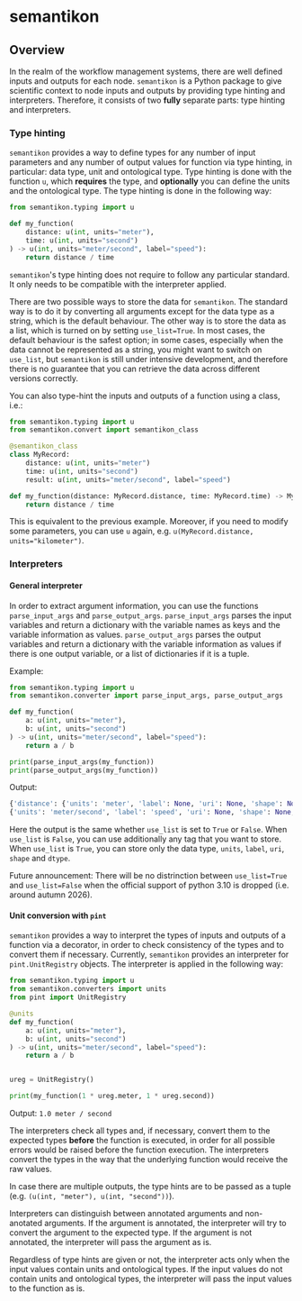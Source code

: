 # semantikon

## Overview

In the realm of the workflow management systems, there are well defined inputs and outputs for each node. `semantikon` is a Python package to give scientific context to node inputs and outputs by providing type hinting and interpreters. Therefore, it consists of two **fully** separate parts: type hinting and interpreters.

### **Type hinting**

`semantikon` provides a way to define types for any number of input parameters and any number of output values for function via type hinting, in particular: data type, unit and ontological type. Type hinting is done with the function `u`, which **requires** the type, and **optionally** you can define the units and the ontological type. The type hinting is done in the following way:

```python
from semantikon.typing import u

def my_function(
    distance: u(int, units="meter"),
    time: u(int, units="second")
) -> u(int, units="meter/second", label="speed"):
    return distance / time
```

`semantikon`'s type hinting does not require to follow any particular standard. It only needs to be compatible with the interpreter applied.

There are two possible ways to store the data for `semantikon`. The standard way is to do it by converting all arguments except for the data type as a string, which is the default behaviour. The other way is to store the data as a list, which is turned on by setting `use_list=True`. In most cases, the default behaviour is the safest option; in some cases, especially when the data cannot be represented as a string, you might want to switch on `use_list`, but `semantikon` is still under intensive development, and therefore there is no guarantee that you can retrieve the data across different versions correctly.

You can also type-hint the inputs and outputs of a function using a class, i.e.:


```python
from semantikon.typing import u
from semantikon.convert import semantikon_class

@semantikon_class
class MyRecord:
    distance: u(int, units="meter")
    time: u(int, units="second")
    result: u(int, units="meter/second", label="speed")

def my_function(distance: MyRecord.distance, time: MyRecord.time) -> MyRecord.result:
    return distance / time
```

This is equivalent to the previous example. Moreover, if you need to modify some parameters, you can use `u` again, e.g. `u(MyRecord.distance, units="kilometer")`.

### **Interpreters**

#### General interpreter

In order to extract argument information, you can use the functions `parse_input_args` and `parse_output_args`. `parse_input_args` parses the input variables and return a dictionary with the variable names as keys and the variable information as values. `parse_output_args` parses the output variables and return a dictionary with the variable information as values if there is one output variable, or a list of dictionaries if it is a tuple.

Example:

```python
from semantikon.typing import u
from semantikon.converter import parse_input_args, parse_output_args

def my_function(
    a: u(int, units="meter"),
    b: u(int, units="second")
) -> u(int, units="meter/second", label="speed"):
    return a / b

print(parse_input_args(my_function))
print(parse_output_args(my_function))
```

Output:

```python
{'distance': {'units': 'meter', 'label': None, 'uri': None, 'shape': None, 'dtype': <class 'float'>}, 'time': {'units': 'second', 'label': None, 'uri': None, 'shape': None, 'dtype': <class 'float'>}}
{'units': 'meter/second', 'label': 'speed', 'uri': None, 'shape': None, 'dtype': <class 'float'>}
```

Here the output is the same whether `use_list` is set to `True` or `False`. When `use_list` is `False`, you can use additionally any tag that you want to store. When `use_list` is `True`, you can store only the data type, `units`, `label`, `uri`, `shape` and `dtype`.

Future announcement: There will be no distrinction between `use_list=True` and `use_list=False` when the official support of python 3.10 is dropped (i.e. around autumn 2026).

#### Unit conversion with `pint`

`semantikon` provides a way to interpret the types of inputs and outputs of a function via a decorator, in order to check consistency of the types and to convert them if necessary. Currently, `semantikon` provides an interpreter for `pint.UnitRegistry` objects. The interpreter is applied in the following way:

```python
from semantikon.typing import u
from semantikon.converters import units
from pint import UnitRegistry

@units
def my_function(
    a: u(int, units="meter"),
    b: u(int, units="second")
) -> u(int, units="meter/second", label="speed"):
    return a / b


ureg = UnitRegistry()

print(my_function(1 * ureg.meter, 1 * ureg.second))
```

Output: `1.0 meter / second`


The interpreters check all types and, if necessary, convert them to the expected types **before** the function is executed, in order for all possible errors would be raised before the function execution. The interpreters convert the types in the way that the underlying function would receive the raw values.

In case there are multiple outputs, the type hints are to be passed as a tuple (e.g. `(u(int, "meter"), u(int, "second"))`).

Interpreters can distinguish between annotated arguments and non-anotated arguments. If the argument is annotated, the interpreter will try to convert the argument to the expected type. If the argument is not annotated, the interpreter will pass the argument as is.

Regardless of type hints are given or not, the interpreter acts only when the input values contain units and ontological types. If the input values do not contain units and ontological types, the interpreter will pass the input values to the function as is.


